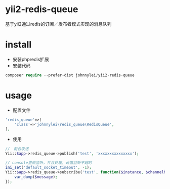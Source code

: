 # yii2-redis-queue
基于yii2通过redis的订阅／发布者模式实现的消息队列

# install
- 安装phpredis扩展
- 安装代码
``` php
composer require --prefer-dist johnnylei/yii2-redis-queue
```

# usage
- 配置文件
``` php
'redis_queue'=>[
    'class'=>'johnnylei\redis_queue\RedisQueue',
],
```
- 使用
```php
//　前台发送
Yii::$app->redis_queue->publish('test', 'xxxxxxxxxxxxxxx');

// console里面监听，并且处理，设置监听不超时
ini_set('default_socket_timeout', -1);
Yii::$app->redis_queue->subscribe('test', function($instance, $channelName, $message) {
    var_dump($message);
});
```
